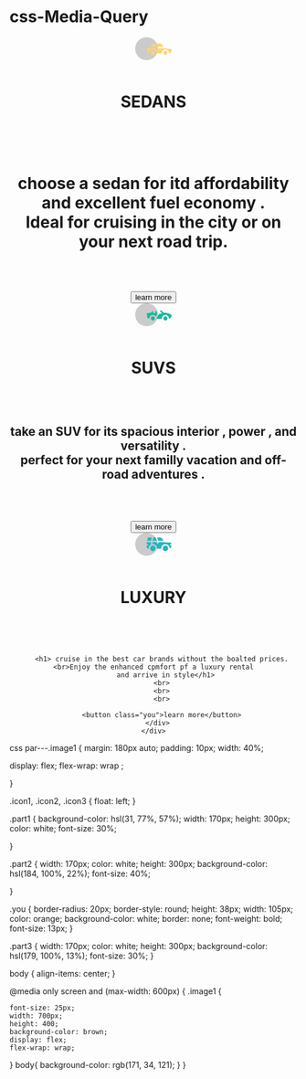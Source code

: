 # css-Media-Query
<!DOCTYPE html>
<html>

<head>
  <link rel="stylesheet" href="style.css">
</head>

<body>
  <center>
    <div class="image1">
      <div class="part1">
        <svg class="icon1" width="64" height="40" xmlns="http://www.w3.org/2000/svg">
          <g fill="none" fill-rule="evenodd">
            <circle fill="#000" opacity=".201" cx="20" cy="20" r="20" />
            <path
              d="M52.936 24.11c1.942 0 3.517 1.542 3.517 3.445 0 1.903-1.575 3.445-3.517 3.445s-3.516-1.542-3.516-3.445c0-1.903 1.574-3.445 3.516-3.445zm-21.957 0c1.942 0 3.517 1.542 3.517 3.445 0 1.903-1.575 3.445-3.517 3.445s-3.516-1.542-3.516-3.445c0-1.903 1.574-3.445 3.516-3.445zm6.948-4.848v1.429c0 .716.61 1.293 1.348 1.259a1.295 1.295 0 001.225-1.295v-1.393h8.256l13.483 1.313c.956.093 1.676.881 1.676 1.814 0 2.89-2.126 5.303-4.926 5.819.397-3.557-2.458-6.62-6.053-6.62-3.646 0-6.504 3.14-6.039 6.723h-9.879c.466-3.588-2.397-6.722-6.039-6.722-3.595 0-6.45 3.062-6.052 6.62-2.14-.398-3.916-1.912-4.61-3.931h1.142c.731 0 1.32-.598 1.285-1.322-.033-.678-.629-1.2-1.322-1.2H20v-.251c0-1.274 1.066-2.243 2.306-2.243h15.62zM42.59 11c2.645 0 4.99 1.556 5.972 3.963l.726 1.779H40.17L38.413 11h4.178zm-6.865 0l1.758 5.741H26.505l3.357-3.654A6.502 6.502 0 0134.644 11h1.082z"
              fill="#FFD473" fill-rule="nonzero" />
          </g>
        </svg>
        <br>
        <br>
        <h1>SEDANS</h1>
        <br>
        <br>
        <br>
        <h1>choose a sedan for itd affordability and excellent fuel economy .<br> Ideal for cruising in the city or on
          your next road trip.</h1>
        <br>
        <br>
        <br>
        <button class="you">learn more</button>
      </div>
      <div class="part2">
        <svg class="icon2" width="64" height="40" xmlns="http://www.w3.org/2000/svg">
          <g fill="none" fill-rule="evenodd">
            <circle fill="#000" opacity=".201" cx="20" cy="20" r="20" />
            <path
              d="M30.98 22.835c1.941 0 3.516 1.604 3.516 3.583 0 1.978-1.575 3.582-3.517 3.582s-3.516-1.604-3.516-3.582c0-1.979 1.574-3.583 3.516-3.583zm21.956 0c1.942 0 3.517 1.604 3.517 3.583 0 1.978-1.575 3.582-3.517 3.582s-3.516-1.604-3.516-3.582c0-1.979 1.574-3.583 3.516-3.583zm-9.143-10.45a1.27 1.27 0 011.819 0l3.715 3.784c4.444-.115 9.7 1.142 13.964 3.753.387.237.624.664.624 1.124 0 3.006-2.126 5.514-4.926 6.05.397-3.698-2.458-6.882-6.053-6.882-3.646 0-6.504 3.264-6.039 6.99h-9.669c.76-1.544.993-2.026 1.337-2.711l.082-.162c.421-.835 1.056-2.07 2.883-5.65 1.68-.023 3.47-.408 5.247-1.403l-2.984-3.04a1.328 1.328 0 010-1.854zm-7.68 1.064c.683-.2 1.395.202 1.592.898l.749 2.652a3.46 3.46 0 01-.247 2.51l-1.733 3.395-.216.424c-1.07-1.89-3.06-3.114-5.279-3.114-3.595 0-6.45 3.184-6.052 6.885-1.832-.347-3.414-1.537-4.278-3.276a1.331 1.331 0 01.117-1.376l.955-1.303-1.325-1.295c-.751-.735-.376-2.024.64-2.231l6.614-1.346.13-.026c.092-.019.145-.03.157-.031.314-.146 1.07-.591 1.07-1.506 0-.734.592-1.327 1.316-1.31.712.016 1.268.662 1.256 1.388a4.11 4.11 0 01-.348 1.611 22.69 22.69 0 014.7 1.146l-.7-2.473a1.314 1.314 0 01.882-1.622z"
              fill="#19B89D" fill-rule="nonzero" />
          </g>
        </svg>
        <br> <br>
        <h1>SUVS</h1>
        <br>
        <br>
        <h2> take an SUV for its spacious interior , power , and versatility .<br> perfect for your next familly
          vacation and off-road adventures .</h2>
        <br>
        <br>
        <br>
        <button class="you">learn more</button>
      </div>
      <div class="part3">
        <svg class="icon3" width="64" height="40" xmlns="http://www.w3.org/2000/svg">
          <g fill="none" fill-rule="evenodd">
            <circle fill="#000" opacity=".201" cx="20" cy="20" r="20" />
            <path
              d="M31.002 22.358c2.917 0 5.18 2.593 4.762 5.506a4.828 4.828 0 01-2.962 3.778 4.797 4.797 0 01-5.3-1.165c-1.188-1.26-1.235-2.613-1.263-2.613-.42-2.924 1.857-5.506 4.763-5.506zm22 0c3.457 0 5.798 3.567 4.41 6.744A4.816 4.816 0 0152.3 31.94a4.826 4.826 0 01-4.06-4.077c-.42-2.915 1.846-5.506 4.762-5.506zm-15.04-6.083v1.462a1.29 1.29 0 001.352 1.29c.693-.033 1.227-.631 1.227-1.326v-1.426h8.3l13.056.716a1.29 1.29 0 011.164.917c.27.895.446 1.477.563 1.87h-1.047c-.694 0-1.291.534-1.324 1.228a1.29 1.29 0 001.288 1.352h1.445c-.164 2.225-1.57 4.193-3.6 5.05.13-4.212-3.255-7.63-7.384-7.63-4.317 0-7.762 3.718-7.358 8.086h-7.285c.43-4.655-3.503-8.531-8.131-8.046v-3.543h7.734zm-10.312 0v4.308a7.4 7.4 0 00-4.006 7.274 3.874 3.874 0 01-3.642-3.864v-1.635h1.46a1.29 1.29 0 000-2.58h-1.461v-3.213l.003-.29h7.646zm14.986-8.196c2.65 0 5 1.592 5.984 4.055l.63 1.579a5.525 5.525 0 01-.065-.004l-.026-.002-.034-.002-.022-.002a4.178 4.178 0 00-.224-.006l-.098-.001h-.039l-.136-.001h-.052l-.326-.001H40.211L38.528 8.08zm-13.632 0l-1.122 5.616h-7.144l1.47-4.71a1.29 1.29 0 011.231-.906h5.565zm6.832 0l1.683 5.615h-7.007l1.121-5.615h4.203z"
              fill="#26B5C0" fill-rule="nonzero" />
          </g>
        </svg>
        <br> <br>
        <h1>LUXURY</h1>
        <br>
        <br>
        <br>

        <h1> cruise in the best car brands without the boalted prices. <br>Enjoy the enhanced cpmfort pf a luxury rental
          and arrive in style</h1>
        <br>
        <br>
        <br>

        <button class="you">learn more</button>
      </div>
    </div>

  </center>
</body>

</html>


css par---.image1 {
  margin: 180px auto;
  padding: 10px;
  width: 40%;
  
  display: flex;
  flex-wrap: wrap ;

}

.icon1,
.icon2,
.icon3 {
  float: left;
}

.part1 {
  background-color: hsl(31, 77%, 57%);
  width: 170px;
  height: 300px;
  color: white;
  font-size: 30%;

}



.part2 {
  width: 170px;
  color: white;
  height: 300px;
  background-color: hsl(184, 100%, 22%);
  font-size: 40%;

}

.you {
  border-radius: 20px;
  border-style: round;
  height: 38px;
  width: 105px;
  color: orange;
  background-color: white;
  border: none;
  font-weight: bold;
  font-size: 13px;
}

.part3 {
  width: 170px;
  color: white;
  height: 300px;
  background-color: hsl(179, 100%, 13%);
  font-size: 30%;
}

body {
  align-items: center;
}

@media only screen and (max-width: 600px) {
  .image1 {
    
    font-size: 25px;
    width: 700px;
    height: 400;
    background-color: brown;
    display: flex;
    flex-wrap: wrap;
  }
  body{
    background-color: rgb(171, 34, 121);
  }
}
